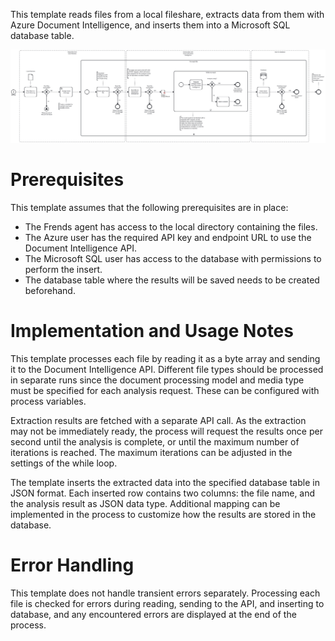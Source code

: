 This template reads files from a local fileshare, extracts data from them with Azure Document Intelligence, and inserts them into a Microsoft SQL database table.

![Template](assets/Azure_Document_Intelligence_-_Extract_data_and_save_results_to_database.svg)

# Prerequisites

This template assumes that the following prerequisites are in place:

- The Frends agent has access to the local directory containing the files.
- The Azure user has the required API key and endpoint URL to use the Document Intelligence API.
- The Microsoft SQL user has access to the database with permissions to perform the insert.
- The database table where the results will be saved needs to be created beforehand.

# Implementation and Usage Notes

This template processes each file by reading it as a byte array and sending it to the Document Intelligence API. Different file types should be processed in separate runs since the document processing model and media type must be specified for each analysis request. These can be configured with process variables.

Extraction results are fetched with a separate API call. As the extraction may not be immediately ready, the process will request the results once per second until the analysis is complete, or until the maximum number of iterations is reached. The maximum iterations can be adjusted in the settings of the while loop.

The template inserts the extracted data into the specified database table in JSON format. Each inserted row contains two columns: the file name, and the analysis result as JSON data type. Additional mapping can be implemented in the process to customize how the results are stored in the database.

# Error Handling

This template does not handle transient errors separately. Processing each file is checked for errors during reading, sending to the API, and inserting to database, and any encountered errors are displayed at the end of the process.
